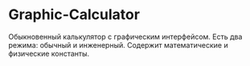 # Graphic-Calculator
Обыкновенный калькулятор с графическим интерфейсом. Есть два режима: обычный и инженерный. Содержит математические и физические константы.
